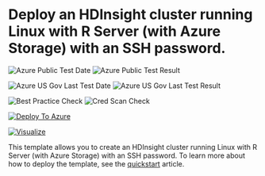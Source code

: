 # Deploy an HDInsight cluster running Linux with R Server (with Azure Storage) with an SSH password.

![Azure Public Test Date](https://azurequickstartsservice.blob.core.windows.net/badges/101-hdinsight-rserver/PublicLastTestDate.svg)
![Azure Public Test Result](https://azurequickstartsservice.blob.core.windows.net/badges/101-hdinsight-rserver/PublicDeployment.svg)

![Azure US Gov Last Test Date](https://azurequickstartsservice.blob.core.windows.net/badges/101-hdinsight-rserver/FairfaxLastTestDate.svg)
![Azure US Gov Last Test Result](https://azurequickstartsservice.blob.core.windows.net/badges/101-hdinsight-rserver/FairfaxDeployment.svg)

![Best Practice Check](https://azurequickstartsservice.blob.core.windows.net/badges/101-hdinsight-rserver/BestPracticeResult.svg)
![Cred Scan Check](https://azurequickstartsservice.blob.core.windows.net/badges/101-hdinsight-rserver/CredScanResult.svg)

[![Deploy To Azure](https://raw.githubusercontent.com/fathym-it/azure-quickstart-templates/master/1-CONTRIBUTION-GUIDE/images/deploytoazure.svg?sanitize=true)](https://portal.azure.com/#create/Microsoft.Template/uri/https%3A%2F%2Fraw.githubusercontent.com%2Ffathym-it%2Fazure-quickstart-templates%2Fmaster%2F101-hdinsight-rserver%2Fazuredeploy.json)

[![Visualize](https://raw.githubusercontent.com/fathym-it/azure-quickstart-templates/master/1-CONTRIBUTION-GUIDE/images/visualizebutton.svg?sanitize=true)](http://armviz.io/#/?load=https%3A%2F%2Fraw.githubusercontent.com%2Ffathym-it%2Fazure-quickstart-templates%2Fmaster%2F101-hdinsight-rserver%2Fazuredeploy.json)

This template allows you to create an HDInsight cluster running Linux with R Server (with Azure Storage) with an SSH password. To learn more about how to deploy the template, see the [quickstart](https://docs.microsoft.com/en-us/azure/hdinsight/r-server/quickstart-resource-manager-template) article.
